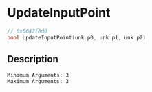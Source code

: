 # UpdateInputPoint
```c
// 0x0042f8d0
bool UpdateInputPoint(unk p0, unk p1, unk p2)
```
## Description
```
Minimum Arguments: 3
Maximum Arguments: 3
```
